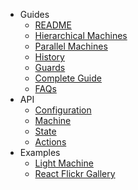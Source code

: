 - Guides
  - [README](README.md)
  - [Hierarchical Machines](guides/hierarchical.md)
  - [Parallel Machines](guides/parallel.md)
  - [History](guides/history.md)
  - [Guards](guides/guards.md)
  - [Complete Guide](guides/complete.md)
  - [FAQs](guides/faqs.md)
- API
  - [Configuration](api/config.md)
  - [Machine](api/machine.md)
  - [State](api/state.md)
  - [Actions](api/actions.md)
- Examples
  - [Light Machine](examples/light.md)
  - [React Flickr Gallery](examples/gallery.md)
